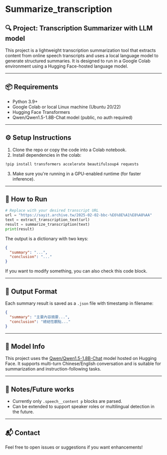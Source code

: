 # Summarize_transcription
## 🔍 Project: Transcription Summarizer with LLM model

This project is a lightweight transcription summarization tool that extracts content from online speech transcripts and uses a local language model to generate structured summaries. It is designed to run in a Google Colab environment using a Hugging Face-hosted language model.

---

## 📦 Requirements
- Python 3.9+
- Google Colab or local Linux machine (Ubuntu 20/22)
- Hugging Face Transformers
- Qwen/Qwen1.5-1.8B-Chat model (public, no auth required)

---

## ⚙️ Setup Instructions

1. Clone the repo or copy the code into a Colab notebook.
2. Install dependencies in the colab:
```bash
!pip install transformers accelerate beautifulsoup4 requests
```
3. Make sure you're running in a GPU-enabled runtime (for faster inference).

---

## 🚀 How to Run

```python
# Replace with your desired transcript URL
url = "https://sayit.archive.tw/2025-02-02-bbc-%E6%8E%A1%E8%A8%AA"
text = extract_transcription_text(url)
result = summarize_transcription(text)
print(result)
```

The output is a dictionary with two keys:
```json
{
  "summary": "...",
  "conclusion": "..."
}
```
If you want to modify something, you can also check this code block.


---

## 📂 Output Format

Each summary result is saved as a `.json` file with timestamp in filename:
```json
{
  "summary": "主要內容摘要...",
  "conclusion": "總結性觀點..."
}
```

---

## 🧠 Model Info

This project uses the [Qwen/Qwen1.5-1.8B-Chat](https://huggingface.co/Qwen/Qwen1.5-1.8B-Chat) model hosted on Hugging Face. It supports multi-turn Chinese/English conversation and is suitable for summarization and instruction-following tasks.

---

## 📌 Notes/Future works
- Currently only `.speech__content p` blocks are parsed.
- Can be extended to support speaker roles or multilingual detection in the future.

---

## 📬 Contact
Feel free to open issues or suggestions if you want enhancements!

